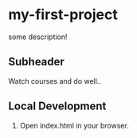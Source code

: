 # my-first-project

some description!

## Subheader 

Watch courses and do well..

## Local Development

1. Open index.html in your browser.

